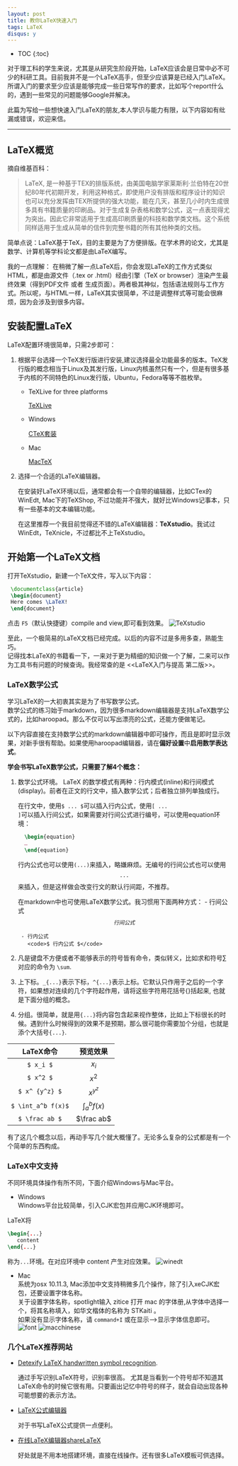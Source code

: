 ```yaml
---
layout: post
title: 教你LaTeX快速入门
tags: LaTeX
disqus: y
---
```


* TOC
{:toc}

对于理工科的学生来说，尤其是从研究生阶段开始，LaTeX应该会是日常中必不可少的科研工具。目前我并不是一个LaTeX高手，但至少应该算是已经入门LaTeX。所谓入门的要求至少应该是能够完成一些日常写作的要求，比如写个report什么的，遇到一些常见的问题能够Google并解决。

此篇为写给一些想快速入门LaTeX的朋友,本人学识与能力有限，以下内容如有纰漏或错误，欢迎来信。

---

## LaTeX概览

摘自维基百科：  

>LaTeX, 是一种基于TEX的排版系统，由美国电脑学家莱斯利·兰伯特在20世纪80年代初期开发，利用这种格式，即使用户没有排版和程序设计的知识也可以充分发挥由TEX所提供的强大功能，能在几天，甚至几小时内生成很多具有书籍质量的印刷品。对于生成复杂表格和数学公式，这一点表现得尤为突出。因此它非常适用于生成高印刷质量的科技和数学类文档。这个系统同样适用于生成从简单的信件到完整书籍的所有其他种类的文档。

简单点说：LaTeX基于TeX，目的主要是为了方便排版。在学术界的论文，尤其是数学、计算机等学科论文都是由LaTeX编写。

我的一点理解：
在稍微了解一点LaTeX后，你会发现LaTeX的工作方式类似HTML，都是由源文件（.tex or .html）经由引擎（TeX or browser）渲染产生最终效果（得到PDF文件 或者 生成页面）。两者极其神似，包括语法规则与工作方式。所以呢，与HTML一样，LaTeX其实很简单，不过是调整样式等可能会很麻烦，因为会涉及到很多内容。

## 安装配置LaTeX

LaTeX配置环境很简单，只需2步即可：

1. 根据平台选择一个TeX发行版进行安装,建议选择最全功能最多的版本。TeX发行版的概念相当于Linux及其发行版，Linux内核虽然只有一个，但是有很多基于内核的不同特色的Linux发行版，Ubuntu，Fedora等等不胜枚举。

    - TeXLive for three platforms
    
        [TeXLive](https://www.tug.org/texlive/)
    - Windows
    
        [CTeX套装](http://www.ctex.org/CTeXDownload)
    - Mac
    
        [MacTeX](http://tug.org/mactex/)

2. 选择一个合适的LaTeX编辑器。

	在安装好LaTeX环境以后，通常都会有一个自带的编辑器，比如CTex的WinEdt, Mac下的TeXShop, 不过功能并不强大，就好比Windows记事本，只有一些基本的文本编辑功能。
	
	在这里推荐一个我目前觉得还不错的LaTeX编辑器：**TeXstudio**。我试过WinEdt，TeXnicle，不过都比不上TeXstudio。

## 开始第一个LaTeX文档

打开TeXstudio，新建一个TeX文件，写入以下内容：

``` tex
 \documentclass{article}
 \begin{document}
 Here comes \LaTeX!
 \end{document}
```

点击 <code>F5</code>（默认快捷键）compile and view,即可看到效果。
![TeXstudio](/images/blog/2016/01-30/screen.png)

至此，一个极简易的LaTeX文档已经完成。以后的内容不过是多用多查，熟能生巧。  
记得找本LaTeX的书籍看一下，一来对于更为精细的知识做一个了解，二来可以作为工具书有问题的时候查询。我经常查的是 <<LaTeX入门与提高 第二版>>。

### LaTeX数学公式

学习LaTeX的一大初衷其实是为了书写数学公式。  
数学公式的练习始于markdown，因为很多markdown编辑器是支持LaTeX数学公式的，比如haroopad。那么不仅可以写出漂亮的公式，还能方便做笔记。

以下内容直接在支持数学公式的markdown编辑器中即可操作，而且是即时显示效果，对新手很有帮助。如果使用haroopad编辑器，请在**偏好设置**中**启用数学表达式**。

**学会书写LaTeX数学公式，只需要了解4个概念：**

1. 数学公式环境。
    LaTeX 的数学模式有两种：行内模式(inline)和行间模式(display)。前者在正文的行文中，插入数学公式；后者独立排列单独成行。

    在行文中，使用<code>$ ... $</code>可以插入行内公式，使用<code>\[ ... \]</code>可以插入行间公式，如果需要对行间公式进行编号，可以使用equation环境：

    ``` tex
      \begin{equation}
      …
      \end{equation}
    ```
    
    行内公式也可以使用<code>\(...\)</code>来插入，略嫌麻烦。无编号的行间公式也可以使用<code>$$ ... $$</code>来插入，但是这样做会改变行文的默认行间距，不推荐。

    在markdown中也可使用LaTeX数学公式。我习惯用下面两种方式：
	    - 行间公式  
	      <code>$$ 行间公式 $$</code>
	    
	    - 行内公式  
	      <code>$ 行内公式 $</code>

2. 凡是键盘不方便或者不能够表示的符号皆有命令，类似转义，比如求和符号$\sum$对应的命令为 <code>\sum</code>.

3. 上下标。<code>_{...}</code>表示下标，<code>^{...}</code>表示上标。它默认只作用于之后的一个字符，如果想对连续的几个字符起作用，请将这些字符用花括号{}括起来, 也就是下面分组的概念。

4. 分组。很简单，就是用<code>{...}</code>将内容包含起来视作整体，比如上下标很长的时候。遇到什么时候得到的效果不是预期，那么很可能你需要加个分组，也就是添个大括号<code>{...}</code>.

| LaTeX命令 | 预览效果 |
|:--------:|:--------:|
|  <code>$ x_i $</code>      |  $x_i$      |
|<code>$ x^2 $</code>|$x^2$|
|<code>$ x^ {y^z} $</code>|$x^{y^z}$|
|<code>$ \int_a^b f(x)$</code>|$\int_a^bf(x)$|
|<code>$ \frac ab $</code>|$\frac ab$|

有了这几个概念以后，再动手写几个就大概懂了。无论多么复杂的公式都是有一个个简单的东西构成。

### LaTeX中文支持

不同环境具体操作有所不同，下面介绍Windows与Mac平台。

- Windows  
Windows平台比较简单，引入CJK宏包并应用CJK环境即可。    

LaTeX将 

``` tex
\begin{...}
   content
\end{...}
```

称为<code>...</code>环境。在对应环境中 content 产生对应效果。
![winedt](/images/blog/2016/01-30/winedt.png)

- Mac  
系统为osx 10.11.3, Mac添加中文支持稍微多几个操作，除了引入xeCJK宏包，还要设置字体名称。  
关于设置字体名称，spotlight输入 zitice 打开 mac 的字体册,从字体中选择一个，将其名称填入，如华文楷体的名称为 STKaiti 。  
如果没有显示字体名称，请 <code>command+I</code> 或在显示-->显示字体信息即可。
![font](/images/blog/2016/01-30/font.png)
![macchinese](/images/blog/2016/01-30/MacChinese.png)

### 几个LaTeX推荐网站

- [Detexify LaTeX handwritten symbol recognition](http://detexify.kirelabs.org/classify.html).

	通过手写识别LaTeX符号，识别率很高。
	尤其是当看到一个符号却不知道其LaTeX命令的时候它很有用。只要画出记忆中符号的样子，就会自动出现各种可能想要的表示方法。
    
- [LaTeX公式编辑器](http://zh.numberempire.com/texequationeditor/equationeditor.php)

	对于书写LaTeX公式提供一点便利。
	
- [在线LaTeX编辑器shareLaTeX](https://cn.sharelatex.com/)

  好处就是不用本地搭建环境，直接在线操作。还有很多LaTeX模板可供选择。
